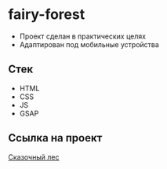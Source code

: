 # fairy-forest

- Проект сделан в практических целях
- Адаптирован под мобильные устройства

## Стек

- HTML
- CSS
- JS
- GSAP

## Ссылка на проект

[Сказочный лес](https://artaleal.github.io/fairy-forest)
